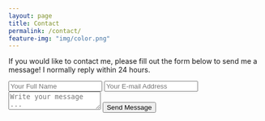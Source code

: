 ```yaml
---
layout: page
title: Contact
permalink: /contact/
feature-img: "img/color.png"
---
```


If you would like to contact me, please fill out the form below to send me a message! I normally reply within 24 hours.

<form action="https://getsimpleform.com/messages?form_api_token=4f0d83102cfc36cc9ff25a93883b204d" method="post">
  <!-- the redirect_to is optional, the form will redirect to the referrer on submission -->

  <input type='hidden' name='redirect_to' value='http://mark-dellaposta.com' />
  <input type='text' name='name' placeholder='Your Full Name' />
  <input type='email' name='email' placeholder='Your E-mail Address' />
  <textarea name='message' placeholder='Write your message ...'></textarea>
  <input type='submit' value='Send Message' />
</form>

